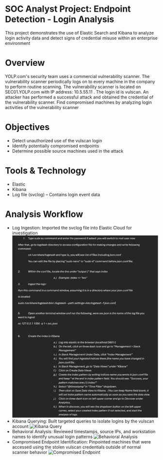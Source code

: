 # SOC Analyst Project: Endpoint Detection - Login Analysis

This project demonstrates the use of Elastic Search and Kibana to analyze login activity data and detect signs of credential misuse within an enterprise environment

# Overview
YOLP.com's security team uses a commercial vulnerability scanner. The vulnerability scanner periodically logs on to every machine in the company to perform routine scanning. The vulnerability scanner is located on SEC01.YOLP.com with IP address: 10.5.55.11 . The login  id is vulscan. 
An attacker has performed a successful attack and obtained the credential of the vulnerability scanner. 
Find compromised machines by analyzing login activities of the vulnerability scanner

# Objectives

* Detect unauthorized use of the vulscan login
* Identify potentially compromised endpoints
* Determine possible source machines used in the attack

# Tools & Technology

* Elastic
* Kibana
* Log file (svclog) – Contains login event data

# Analysis Workflow

* Log Ingestion: Imported the svclog file into Elastic Cloud for investigation
 ![Log Ingestion](IngestLog.png)
* Kibana Querying: Built targeted queries to isolate logins by the vulscan account
 ![Kibana Query](images/kibana_query.png)
* Behavioral Analysis: Reviewed timestamps, source IPs, and workstation names to identify unusual login patterns
   ![Behavioral Analysis](images/behavioral_analysis.png)
* Compromised Endpoint Identification:  Pinpointed machines that were accessed using the stolen vulscan credentials outside of normal scanner behavior
  ![Compromised Endpoint](images/compromised_endpoint.png)
